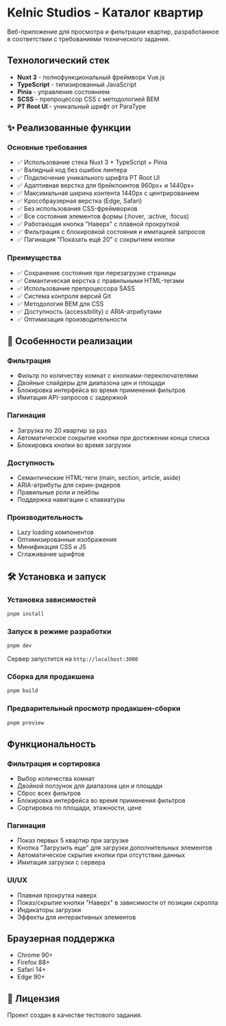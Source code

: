 # Kelnic Studios - Каталог квартир

Веб-приложение для просмотра и фильтрации квартир, разработанное в соответствии с требованиями технического задания.

## Технологический стек

- **Nuxt 3** - полнофункциональный фреймворк Vue.js
- **TypeScript** - типизированный JavaScript
- **Pinia** - управление состоянием
- **SCSS** - препроцессор CSS с методологией BEM
- **PT Root UI** - уникальный шрифт от ParaType

## ✨ Реализованные функции

### Основные требования

- ✅ Использование стека Nuxt 3 + TypeScript + Pinia
- ✅ Валидный код без ошибок линтера
- ✅ Подключение уникального шрифта PT Root UI
- ✅ Адаптивная верстка для брейкпоинтов 960px+ и 1440px+
- ✅ Максимальная ширина контента 1440px с центрированием
- ✅ Кроссбраузерная верстка (Edge, Safari)
- ✅ Без использования CSS-фреймворков
- ✅ Все состояния элементов формы (:hover, :active, :focus)
- ✅ Работающая кнопка "Наверх" с плавной прокруткой
- ✅ Фильтрация с блокировкой состояния и имитацией запросов
- ✅ Пагинация "Показать ещё 20" с сокрытием кнопки

### Преимущества

- ✅ Сохранение состояния при перезагрузке страницы
- ✅ Семантическая верстка с правильными HTML-тегами
- ✅ Использование препроцессора SASS
- ✅ Система контроля версий Git
- ✅ Методология BEM для CSS
- ✅ Доступность (accessibility) с ARIA-атрибутами
- ✅ Оптимизация производительности

## 🎯 Особенности реализации

### Фильтрация

- Фильтр по количеству комнат с кнопками-переключателями
- Двойные слайдеры для диапазона цен и площади
- Блокировка интерфейса во время применения фильтров
- Имитация API-запросов с задержкой

### Пагинация

- Загрузка по 20 квартир за раз
- Автоматическое сокрытие кнопки при достижении конца списка
- Блокировка кнопки во время загрузки

### Доступность

- Семантические HTML-теги (main, section, article, aside)
- ARIA-атрибуты для скрин-ридеров
- Правильные роли и лейблы
- Поддержка навигации с клавиатуры

### Производительность

- Lazy loading компонентов
- Оптимизированные изображения
- Минификация CSS и JS
- Сглаживание шрифтов

## 🛠 Установка и запуск

### Установка зависимостей

```bash
pnpm install
```

### Запуск в режиме разработки

```bash
pnpm dev
```

Сервер запустится на `http://localhost:3000`

### Сборка для продакшена

```bash
pnpm build
```

### Предварительный просмотр продакшен-сборки

```bash
pnpm preview
```

## Функциональность

### Фильтрация и сортировка

- Выбор количества комнат
- Двойной ползунок для диапазона цен и площади
- Сброс всех фильтров
- Блокировка интерфейса во время применения фильтров
- Сортировка по площади, этажности, цене

### Пагинация

- Показ первых 5 квартир при загрузке
- Кнопка "Загрузить еще" для загрузки дополнительных элементов
- Автоматическое скрытие кнопки при отсутствии данных
- Имитация загрузки с сервера

### UI/UX

- Плавная прокрутка наверх
- Показ/скрытие кнопки "Наверх" в зависимости от позиции скролла
- Индикаторы загрузки
- Эффекты для интерактивных элементов

## Браузерная поддержка

- Chrome 90+
- Firefox 88+
- Safari 14+
- Edge 90+

## 📝 Лицензия

Проект создан в качестве тестового задания.
